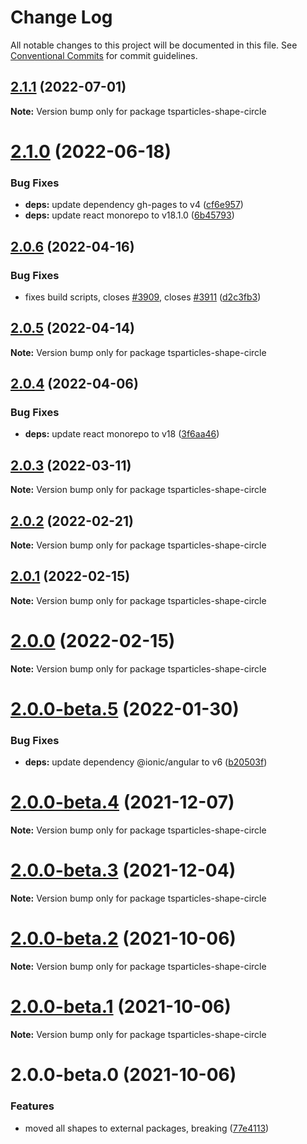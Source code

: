# Change Log

All notable changes to this project will be documented in this file.
See [Conventional Commits](https://conventionalcommits.org) for commit guidelines.

## [2.1.1](https://github.com/matteobruni/tsparticles/compare/tsparticles-shape-circle@2.1.0...tsparticles-shape-circle@2.1.1) (2022-07-01)

**Note:** Version bump only for package tsparticles-shape-circle





# [2.1.0](https://github.com/matteobruni/tsparticles/compare/tsparticles-shape-circle@2.0.6...tsparticles-shape-circle@2.1.0) (2022-06-18)


### Bug Fixes

* **deps:** update dependency gh-pages to v4 ([cf6e957](https://github.com/matteobruni/tsparticles/commit/cf6e9577132afcec26410f7321fcf5ffcfb05930))
* **deps:** update react monorepo to v18.1.0 ([6b45793](https://github.com/matteobruni/tsparticles/commit/6b457937c41d7681a2135dfcb6ff220e578f22bb))





## [2.0.6](https://github.com/matteobruni/tsparticles/compare/tsparticles-shape-circle@2.0.5...tsparticles-shape-circle@2.0.6) (2022-04-16)


### Bug Fixes

* fixes build scripts, closes [#3909](https://github.com/matteobruni/tsparticles/issues/3909), closes [#3911](https://github.com/matteobruni/tsparticles/issues/3911) ([d2c3fb3](https://github.com/matteobruni/tsparticles/commit/d2c3fb33ff9c9d529f2609f89c63cb6e1e61ecda))





## [2.0.5](https://github.com/matteobruni/tsparticles/compare/tsparticles-shape-circle@2.0.4...tsparticles-shape-circle@2.0.5) (2022-04-14)

**Note:** Version bump only for package tsparticles-shape-circle





## [2.0.4](https://github.com/matteobruni/tsparticles/compare/tsparticles-shape-circle@2.0.3...tsparticles-shape-circle@2.0.4) (2022-04-06)


### Bug Fixes

* **deps:** update react monorepo to v18 ([3f6aa46](https://github.com/matteobruni/tsparticles/commit/3f6aa46e399d0092ae13ba494db86256c0d05c40))





## [2.0.3](https://github.com/matteobruni/tsparticles/compare/tsparticles-shape-circle@2.0.2...tsparticles-shape-circle@2.0.3) (2022-03-11)

**Note:** Version bump only for package tsparticles-shape-circle





## [2.0.2](https://github.com/matteobruni/tsparticles/compare/tsparticles-shape-circle@2.0.1...tsparticles-shape-circle@2.0.2) (2022-02-21)

**Note:** Version bump only for package tsparticles-shape-circle





## [2.0.1](https://github.com/matteobruni/tsparticles/compare/tsparticles-shape-circle@2.0.0...tsparticles-shape-circle@2.0.1) (2022-02-15)

**Note:** Version bump only for package tsparticles-shape-circle





# [2.0.0](https://github.com/matteobruni/tsparticles/compare/tsparticles-shape-circle@2.0.0-beta.5...tsparticles-shape-circle@2.0.0) (2022-02-15)

**Note:** Version bump only for package tsparticles-shape-circle





# [2.0.0-beta.5](https://github.com/matteobruni/tsparticles/compare/tsparticles-shape-circle@2.0.0-beta.4...tsparticles-shape-circle@2.0.0-beta.5) (2022-01-30)


### Bug Fixes

* **deps:** update dependency @ionic/angular to v6 ([b20503f](https://github.com/matteobruni/tsparticles/commit/b20503ff2a29f6c8617f42c764c8a868fc334c5f))





# [2.0.0-beta.4](https://github.com/matteobruni/tsparticles/compare/tsparticles-shape-circle@2.0.0-beta.3...tsparticles-shape-circle@2.0.0-beta.4) (2021-12-07)

**Note:** Version bump only for package tsparticles-shape-circle





# [2.0.0-beta.3](https://github.com/matteobruni/tsparticles/compare/tsparticles-shape-circle@2.0.0-beta.2...tsparticles-shape-circle@2.0.0-beta.3) (2021-12-04)

**Note:** Version bump only for package tsparticles-shape-circle





# [2.0.0-beta.2](https://github.com/matteobruni/tsparticles/compare/tsparticles-shape-circle@2.0.0-beta.1...tsparticles-shape-circle@2.0.0-beta.2) (2021-10-06)

**Note:** Version bump only for package tsparticles-shape-circle





# [2.0.0-beta.1](https://github.com/matteobruni/tsparticles/compare/tsparticles-shape-circle@2.0.0-beta.0...tsparticles-shape-circle@2.0.0-beta.1) (2021-10-06)

**Note:** Version bump only for package tsparticles-shape-circle





# 2.0.0-beta.0 (2021-10-06)


### Features

* moved all shapes to external packages, breaking ([77e4113](https://github.com/matteobruni/tsparticles/commit/77e411338f65ab076fe85c0f143c13417147d4b5))
